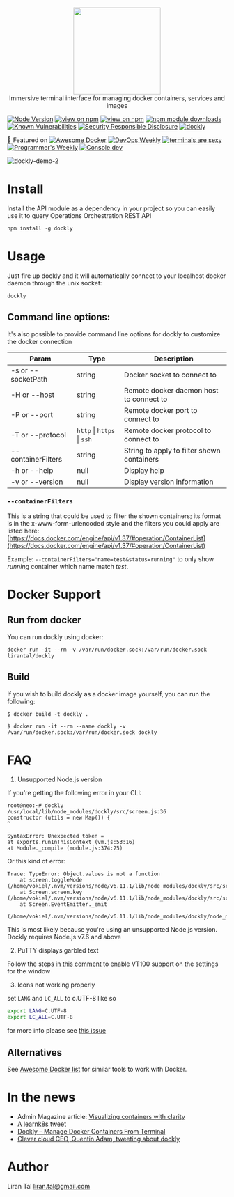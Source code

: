 <p align="center">
	<br>
  <img width="200" src="https://user-images.githubusercontent.com/316371/28937414-67ee5ffa-7893-11e7-95f9-5059cacf9170.png">
	<br>
 Immersive terminal interface for managing docker containers, services and images
</p>


[![Node Version](https://img.shields.io/badge/node-%3E=7.6.0-brightgreen.svg)]()
[![view on npm](http://img.shields.io/npm/v/dockly.svg)](https://www.npmjs.org/package/dockly)
[![view on npm](http://img.shields.io/npm/l/dockly.svg)](https://www.npmjs.org/package/dockly)
[![npm module downloads](http://img.shields.io/npm/dt/dockly.svg)](https://www.npmjs.org/package/dockly)
[![Known Vulnerabilities](https://snyk.io/test/npm/dockly/badge.svg)](https://snyk.io/test/npm/dockly)
[![Security Responsible Disclosure](https://img.shields.io/badge/Security-Responsible%20Disclosure-yellow.svg)](./SECURITY.md
)
[![dockly](https://snyk.io/advisor/npm-package/dockly/badge.svg)](https://snyk.io/advisor/npm-package/dockly)

🌟 Featured on [![Awesome Docker](https://cdn.rawgit.com/sindresorhus/awesome/d7305f38d29fed78fa85652e3a63e154dd8e8829/media/badge.svg)](https://github.com/veggiemonk/awesome-docker) [![DevOps Weekly](https://img.shields.io/badge/DevOpsWeekly-%F0%9F%95%B6-yellow.svg
)](http://devopsweekly.com) 
[![terminals are sexy](https://img.shields.io/badge/TerminalsAreSexy-%F0%9F%92%BB-green.svg
)](https://github.com/k4m4/terminals-are-sexy) [![Programmer's Weekly](https://img.shields.io/badge/ProgrammersWeekly-%F0%9F%95%B6-purple.svg
)](https://mailchi.mp/programmerweekly/programmer-weekly-issue-94?e=e8c11d0390) [![Console.dev](https://img.shields.io/badge/ConsoleDotDev-%F0%9F%95%B6-blue.svg
)](https://console.dev/tools/)



![dockly-demo-2](https://cloud.githubusercontent.com/assets/316371/25682867/c5212216-3027-11e7-8f36-72d38516d2af.gif)

# Install
Install the API module as a dependency in your project so you can easily use it to query Operations Orchestration REST API

```javascript
npm install -g dockly
```

# Usage

Just fire up dockly and it will automatically connect to your localhost docker daemon through the unix socket:

```
dockly
```

## Command line options:

It's also possible to provide command line options for dockly to customize the docker connection

| Param | Type | Description |
| --- | --- | --- |
| -s or --socketPath | string | Docker socket to connect to |
| -H or --host | string | Remote docker daemon host to connect to |
| -P or --port | string | Remote docker port to connect to  |
| -T or --protocol | `http` \| `https` \| `ssh` | Remote docker protocol to connect to |
| --containerFilters | string | String to apply to filter shown containers |
| -h or --help | null | Display help |
| -v or --version | null | Display version information |

### `--containerFilters`

This is a string that could be used to filter the shown containers;
its format is in the x-www-form-urlencoded style and the filters you could apply are listed here: [https://docs.docker.com/engine/api/v1.37/#operation/ContainerList](https://docs.docker.com/engine/api/v1.37/#operation/ContainerList)

Example: `--containerFilters="name=test&status=running"` to only show *running* container which name match *test*.

# Docker Support

## Run from docker

You can run dockly using docker:

```
docker run -it --rm -v /var/run/docker.sock:/var/run/docker.sock lirantal/dockly
```


## Build

If you wish to build dockly as a docker image yourself, you can run the following:

```
$ docker build -t dockly .

$ docker run -it --rm --name dockly -v /var/run/docker.sock:/var/run/docker.sock dockly
```

# FAQ

1. Unsupported Node.js version

If you're getting the following error in your CLI:
```
root@neo:~# dockly
/usr/local/lib/node_modules/dockly/src/screen.js:36
constructor (utils = new Map()) {
^

SyntaxError: Unexpected token =
at exports.runInThisContext (vm.js:53:16)
at Module._compile (module.js:374:25)
```

Or this kind of error:
```
Trace: TypeError: Object.values is not a function                                                                                                            
    at screen.toggleMode (/home/vokiel/.nvm/versions/node/v6.11.1/lib/node_modules/dockly/src/screen.js:149:35)
    at Screen.screen.key (/home/vokiel/.nvm/versions/node/v6.11.1/lib/node_modules/dockly/src/screen.js:190:12)
    at Screen.EventEmitter._emit
    (/home/vokiel/.nvm/versions/node/v6.11.1/lib/node_modules/dockly/node_modules/blessed/lib/events.js:98:20)
```

This is most likely because you're using an unsupported Node.js version.
Dockly requires Node.js v7.6 and above

2. PuTTY displays garbled text

Follow the steps [in this comment](https://github.com/lirantal/dockly/issues/50#issuecomment-536190949) to enable VT100 support on the settings for the window

3. Icons not working properly 

set `LANG` and `LC_ALL` to c.UTF-8 like so
```bash
export LANG=C.UTF-8
export LC_ALL=C.UTF-8
```
for more info please see [this issue](https://github.com/yaronn/blessed-contrib/issues/111)

## Alternatives

See [Awesome Docker list](https://github.com/veggiemonk/awesome-docker/blob/master/README.md#terminal) for similar tools to work with Docker.

# In the news

- Admin Magazine article: [Visualizing containers with clarity
](https://www.admin-magazine.com/Articles/Visualizing-containers-with-clarity)
- [A learnk8s tweet](https://twitter.com/learnk8s/status/1075677503782563840)
- [Dockly – Manage Docker Containers From Terminal](https://ostechnix.com/dockly-manage-docker-containers-from-terminal/)
- [Clever cloud CEO, Quentin Adam, tweeting about dockly](https://twitter.com/waxzce/status/1123886351924043777)

# Author
Liran Tal <liran.tal@gmail.com>

